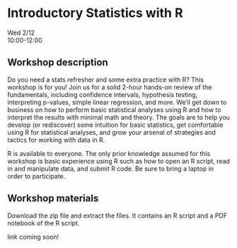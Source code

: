 # Introductory Statistics with R

Wed 2/12  
10:00-12:00     


## Workshop description
Do you need a stats refresher and some extra practice with R? This workshop is for you! Join us for a solid 2-hour hands-on review of the fundamentals, including confidence intervals, hypothesis testing, interpreting p-values, simple linear regression, and more. We’ll get down to business on how to perform basic statistical analyses using R and how to interpret the results with minimal math and theory. The goals are to help you develop (or rediscover) some intuition for basic statistics, get comfortable using R for statistical analyses, and grow your arsenal of strategies and tactics for working with data in R.

R is available to everyone. The only prior knowledge assumed for this workshop is basic experience using R such as how to open an R script, read in and manipulate data, and submit R code. Be sure to bring a laptop in order to participate.

## Workshop materials

Download the zip file and extract the files. It contains an R script and a PDF notebook of the R script.

link coming soon!
